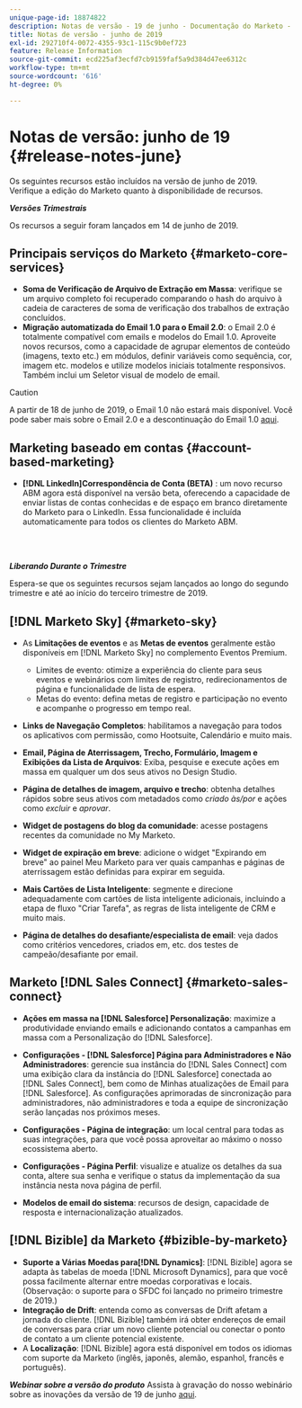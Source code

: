 ```yaml
---
unique-page-id: 18874822
description: Notas de versão - 19 de junho - Documentação do Marketo - Documentação do produto
title: Notas de versão - junho de 2019
exl-id: 292710f4-0072-4355-93c1-115c9b0ef723
feature: Release Information
source-git-commit: ecd225af3ecfd7cb9159faf5a9d384d47ee6312c
workflow-type: tm+mt
source-wordcount: '616'
ht-degree: 0%

---
```


# Notas de versão: junho de 19 {#release-notes-june}

Os seguintes recursos estão incluídos na versão de junho de 2019. Verifique a edição do Marketo quanto à disponibilidade de recursos.

**_Versões Trimestrais_**

Os recursos a seguir foram lançados em 14 de junho de 2019.

## Principais serviços do Marketo {#marketo-core-services}

* **Soma de Verificação de Arquivo de Extração em Massa**: verifique se um arquivo completo foi recuperado comparando o hash do arquivo à cadeia de caracteres de soma de verificação dos trabalhos de extração concluídos.
* **Migração automatizada do Email 1.0 para o Email 2.0**: o Email 2.0 é totalmente compatível com emails e modelos do Email 1.0. Aproveite novos recursos, como a capacidade de agrupar elementos de conteúdo (imagens, texto etc.) em módulos, definir variáveis como sequência, cor, imagem etc. modelos e utilize modelos iniciais totalmente responsivos. Também inclui um Seletor visual de modelo de email.

>[!CAUTION]
>
>A partir de 18 de junho de 2019, o Email 1.0 não estará mais disponível. Você pode saber mais sobre o Email 2.0 e a descontinuação do Email 1.0 [aqui](https://nation.marketo.com/docs/DOC-7038).

## Marketing baseado em contas {#account-based-marketing}

* **[!DNL LinkedIn]Correspondência de Conta (BETA)** : um novo recurso ABM agora está disponível na versão beta, oferecendo a capacidade de enviar listas de contas conhecidas e de espaço em branco diretamente do Marketo para o LinkedIn. Essa funcionalidade é incluída automaticamente para todos os clientes do Marketo ABM.

<br> 

**_Liberando Durante o Trimestre_**

Espera-se que os seguintes recursos sejam lançados ao longo do segundo trimestre e até ao início do terceiro trimestre de 2019.

## [!DNL Marketo Sky] {#marketo-sky}

* As **Limitações de eventos** e as **Metas de eventos** geralmente estão disponíveis em [!DNL Marketo Sky] no complemento Eventos Premium.

   * Limites de evento: otimize a experiência do cliente para seus eventos e webinários com limites de registro, redirecionamentos de página e funcionalidade de lista de espera.
   * Metas do evento: defina metas de registro e participação no evento e acompanhe o progresso em tempo real.

* **Links de Navegação Completos**: habilitamos a navegação para todos os aplicativos com permissão, como Hootsuite, Calendário e muito mais.
* **Email, Página de Aterrissagem, Trecho, Formulário, Imagem e Exibições da Lista de Arquivos**: Exiba, pesquise e execute ações em massa em qualquer um dos seus ativos no Design Studio.
* **Página de detalhes de imagem, arquivo e trecho**: obtenha detalhes rápidos sobre seus ativos com metadados como _criado às/por_ e ações como _excluir_ e _aprovar_.
* **Widget de postagens do blog da comunidade**: acesse postagens recentes da comunidade no My Marketo.
* **Widget de expiração em breve**: adicione o widget &quot;Expirando em breve&quot; ao painel Meu Marketo para ver quais campanhas e páginas de aterrissagem estão definidas para expirar em seguida.
* **Mais Cartões de Lista Inteligente**: segmente e direcione adequadamente com cartões de lista inteligente adicionais, incluindo a etapa de fluxo &quot;Criar Tarefa&quot;, as regras de lista inteligente de CRM e muito mais.
* **Página de detalhes do desafiante/especialista de email**: veja dados como critérios vencedores, criados em, etc. dos testes de campeão/desafiante por email.

## Marketo [!DNL Sales Connect] {#marketo-sales-connect}

* **Ações em massa na [!DNL Salesforce] Personalização**: maximize a produtividade enviando emails e adicionando contatos a campanhas em massa com a Personalização do [!DNL Salesforce].
* **Configurações - [!DNL Salesforce] Página para Administradores e Não Administradores**: gerencie sua instância do [!DNL Sales Connect] com uma exibição clara da instância do [!DNL Salesforce] conectada ao [!DNL Sales Connect], bem como de Minhas atualizações de Email para [!DNL Salesforce]. As configurações aprimoradas de sincronização para administradores, não administradores e toda a equipe de sincronização serão lançadas nos próximos meses.
* **Configurações - Página de integração**: um local central para todas as suas integrações, para que você possa aproveitar ao máximo o nosso ecossistema aberto.
* **Configurações - Página Perfil**: visualize e atualize os detalhes da sua conta, altere sua senha e verifique o status da implementação da sua instância nesta nova página de perfil.

* **Modelos de email do sistema**: recursos de design, capacidade de resposta e internacionalização atualizados.

## [!DNL Bizible] da Marketo {#bizible-by-marketo}

* **Suporte a Várias Moedas para[!DNL Dynamics]**: [!DNL Bizible] agora se adapta às tabelas de moeda [!DNL Microsoft Dynamics], para que você possa facilmente alternar entre moedas corporativas e locais. (Observação: o suporte para o SFDC foi lançado no primeiro trimestre de 2019.)
* **Integração de Drift**: entenda como as conversas de Drift afetam a jornada do cliente. [!DNL Bizible] também irá obter endereços de email de conversas para criar um novo cliente potencial ou conectar o ponto de contato a um cliente potencial existente.
* A **Localização**: [!DNL Bizible] agora está disponível em todos os idiomas com suporte da Marketo (inglês, japonês, alemão, espanhol, francês e português).

***Webinar sobre a versão do produto*** Assista à gravação do nosso webinário sobre as inovações da versão de 19 de junho [aqui](https://engage.marketo.com/Marketo-June-Product-Release-2019-On-Demand.html).
